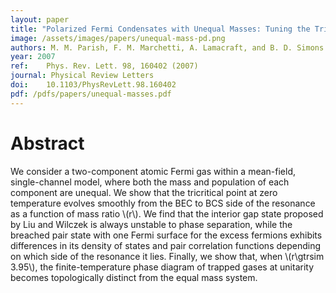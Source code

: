 ```yaml
---
layout: paper
title: "Polarized Fermi Condensates with Unequal Masses: Tuning the Tricritical Point"
image: /assets/images/papers/unequal-mass-pd.png
authors: M. M. Parish, F. M. Marchetti, A. Lamacraft, and B. D. Simons
year: 2007
ref: 	Phys. Rev. Lett. 98, 160402 (2007)
journal: Physical Review Letters
doi: 	10.1103/PhysRevLett.98.160402
pdf: /pdfs/papers/unequal-masses.pdf
---
```


# Abstract

We consider a two-component atomic Fermi gas within a mean-field, single-channel model, where both the mass and population of each component are unequal. We show that the tricritical point at zero temperature evolves smoothly from the BEC to BCS side of the resonance as a function of mass ratio \\(r\\). We find that the interior gap state proposed by Liu and Wilczek is always unstable to phase separation, while the breached pair state with one Fermi surface for the excess fermions exhibits differences in its density of states and pair correlation functions depending on which side of the resonance it lies. Finally, we show that, when
\\(r\gtrsim 3.95\\), the finite-temperature phase diagram of trapped gases at unitarity becomes topologically distinct from the equal mass system.
